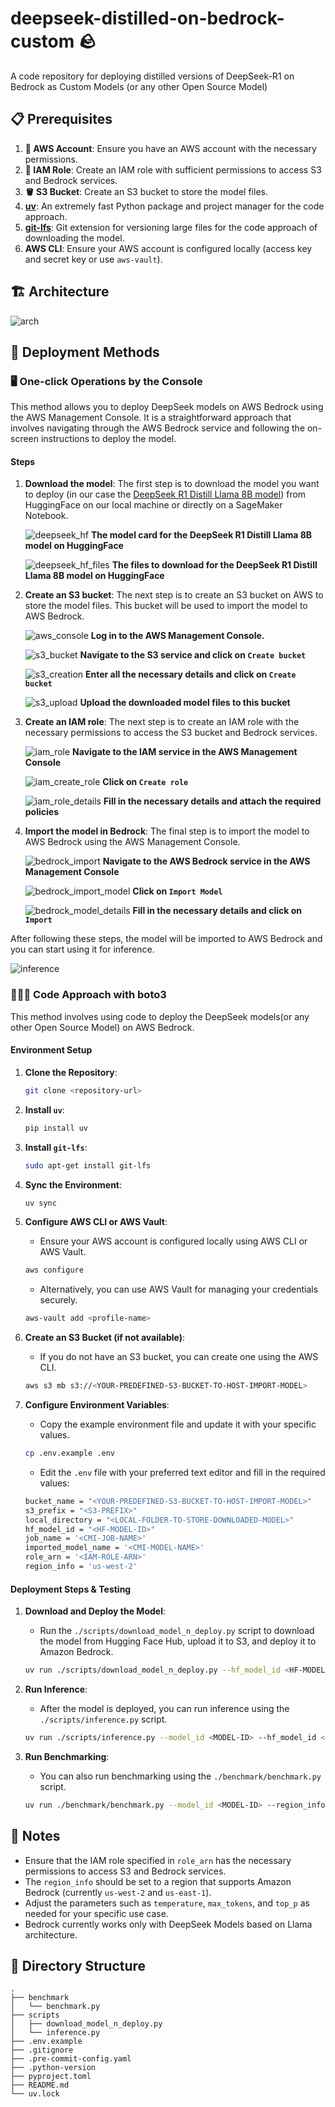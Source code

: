 # deepseek-distilled-on-bedrock-custom 🪨

A code repository for deploying distilled versions of DeepSeek-R1 on Bedrock as Custom Models (or any other Open Source Model)

## 📋 Prerequisites

1. **🔑 AWS Account**: Ensure you have an AWS account with the necessary permissions.
2. **🔐 IAM Role**: Create an IAM role with sufficient permissions to access S3 and Bedrock services.
3. **🪣 S3 Bucket**: Create an S3 bucket to store the model files.
4. **[uv](https://docs.astral.sh/uv/)**: An extremely fast Python package and project manager for the code approach.
5. **[git-lfs](https://git-lfs.github.com/)**: Git extension for versioning large files for the code approach of downloading the model.
6. **AWS CLI**: Ensure your AWS account is configured locally (access key and secret key or use `aws-vault`).

## 🏗️ Architecture

![arch](https://github.com/user-attachments/assets/e4d15676-75de-43b7-9b91-4b31a9826c4d)

## 🚀 Deployment Methods

### 🖥️ One-click Operations by the Console

This method allows you to deploy DeepSeek models on AWS Bedrock using the AWS Management Console. It is a straightforward approach that involves navigating through the AWS Bedrock service and following the on-screen instructions to deploy the model.

#### Steps

1. **Download the model**: The first step is to download the model you want to deploy (in our case the [DeepSeek R1 Distill Llama 8B model](https://huggingface.co/deepseek-ai/DeepSeek-R1-Distill-Llama-8B)) from HuggingFace on our local machine or directly on a SageMaker Notebook.

   ![deepseek_hf](https://github.com/user-attachments/assets/8907aa32-d7b8-47ef-8b75-f52d1d1a6b6d)
   **The model card for the DeepSeek R1 Distill Llama 8B model on HuggingFace**

   ![deepseek_hf_files](https://github.com/user-attachments/assets/4815d360-f730-48e3-ae13-1d27006d9a98)
   **The files to download for the DeepSeek R1 Distill Llama 8B model on HuggingFace**

2. **Create an S3 bucket**: The next step is to create an S3 bucket on AWS to store the model files. This bucket will be used to import the model to AWS Bedrock.

   ![aws_console](https://github.com/user-attachments/assets/86519edb-a1ed-4108-96e4-52d2348c5037)
   **Log in to the AWS Management Console.**

   ![s3_bucket](https://github.com/user-attachments/assets/fb5e2898-b90d-4437-8a31-81ab5f209b55)
   **Navigate to the S3 service and click on `Create bucket`**

   ![s3_creation](https://github.com/user-attachments/assets/a1d7ab7e-45d6-49a3-99c9-a24bf94b2f8c)
   **Enter all the necessary details and click on `Create bucket`**

   ![s3_upload](https://github.com/user-attachments/assets/1ed5652b-1d24-49df-b448-3997339848a0)
   **Upload the downloaded model files to this bucket**

3. **Create an IAM role**: The next step is to create an IAM role with the necessary permissions to access the S3 bucket and Bedrock services.

   ![iam_role](https://github.com/user-attachments/assets/6ba77d32-65fd-4d02-81aa-d0351b75161b)
   **Navigate to the IAM service in the AWS Management Console**

   ![iam_create_role](https://github.com/user-attachments/assets/967afae0-9cd0-47e5-93ea-6dd9b447626f)
   **Click on `Create role`**

   ![iam_role_details](https://github.com/user-attachments/assets/aa3d6512-6447-4a1c-87d0-82583e90a53a)
   **Fill in the necessary details and attach the required policies**

4. **Import the model in Bedrock**: The final step is to import the model to AWS Bedrock using the AWS Management Console.

   ![bedrock_import](https://github.com/user-attachments/assets/a9c2fa66-0c39-4be8-a485-56ee5c76ca46)
   **Navigate to the AWS Bedrock service in the AWS Management Console**

   ![bedrock_import_model](https://github.com/user-attachments/assets/fa27bfb5-f2d4-4cb4-aebe-9be568d54dfa)
   **Click on `Import Model`**

   ![bedrock_model_details](https://github.com/user-attachments/assets/5148def2-bd29-4884-94f4-a7617be20bd4)
   **Fill in the necessary details and click on `Import`**

After following these steps, the model will be imported to AWS Bedrock and you can start using it for inference.

![inference](https://github.com/user-attachments/assets/f000b4cd-89f5-4306-a848-e40add123c2e)

### 👨🏻‍💻 Code Approach with boto3

This method involves using code to deploy the DeepSeek models(or any other Open Source Model) on AWS Bedrock. 

#### Environment Setup

1. **Clone the Repository**:
    ```bash
    git clone <repository-url>
    ```

2. **Install `uv`**:
    ```bash
    pip install uv
    ```

3. **Install `git-lfs`**:
    ```bash
    sudo apt-get install git-lfs
    ```

4. **Sync the Environment**:
    ```bash
    uv sync
    ```

5. **Configure AWS CLI or AWS Vault**:
    - Ensure your AWS account is configured locally using AWS CLI or AWS Vault.
    ```bash
    aws configure
    ```
    - Alternatively, you can use AWS Vault for managing your credentials securely.
    ```bash
    aws-vault add <profile-name>
    ```

6. **Create an S3 Bucket (if not available)**:
    - If you do not have an S3 bucket, you can create one using the AWS CLI.
    ```bash
    aws s3 mb s3://<YOUR-PREDEFINED-S3-BUCKET-TO-HOST-IMPORT-MODEL>
    ```

7. **Configure Environment Variables**:
    - Copy the example environment file and update it with your specific values.
    ```bash
    cp .env.example .env
    ```
    - Edit the `.env` file with your preferred text editor and fill in the required values:
    ```bash
    bucket_name = "<YOUR-PREDEFINED-S3-BUCKET-TO-HOST-IMPORT-MODEL>"
    s3_prefix = "<S3-PREFIX>"
    local_directory = "<LOCAL-FOLDER-TO-STORE-DOWNLOADED-MODEL>"
    hf_model_id = "<HF-MODEL-ID>"
    job_name = '<CMI-JOB-NAME>'
    imported_model_name = '<CMI-MODEL-NAME>'
    role_arn = '<IAM-ROLE-ARN>'
    region_info = 'us-west-2'
    ```

#### Deployment Steps & Testing

1. **Download and Deploy the Model**:
    - Run the `./scripts/download_model_n_deploy.py` script to download the model from Hugging Face Hub, upload it to S3, and deploy it to Amazon Bedrock.
    ```bash
    uv run ./scripts/download_model_n_deploy.py --hf_model_id <HF-MODEL-ID> --bucket_name <S3-BUCKET-NAME> --s3_prefix <S3-PREFIX> --local_directory <LOCAL-DIRECTORY> --job_name <CMI-JOB-NAME> --imported_model_name <CMI-MODEL-NAME> --role_arn <IAM-ROLE-ARN> --region_info <AWS-REGION>
    ```

2. **Run Inference**:
    - After the model is deployed, you can run inference using the `./scripts/inference.py` script.
    ```bash
    uv run ./scripts/inference.py --model_id <MODEL-ID> --hf_model_id <HF-MODEL-ID> --region_info <AWS-REGION> --temperature 0.3 --max_tokens 4096 --top_p 0.9 --max_retries 10 --prompt "<PROMPT>"
    ```

3. **Run Benchmarking**:
    - You can also run benchmarking using the `./benchmark/benchmark.py` script.
    ```bash
    uv run ./benchmark/benchmark.py --model_id <MODEL-ID> --region_info <AWS-REGION> --temperature 0.3 --max_tokens 4096 --top_p 0.9 --max_retries 10 --cold_start_loops 2 --stat_loops 5 --output_dir <OUTPUT-DIR>
    ```

## 📝 Notes

- Ensure that the IAM role specified in `role_arn` has the necessary permissions to access S3 and Bedrock services.
- The `region_info` should be set to a region that supports Amazon Bedrock (currently `us-west-2` and `us-east-1`).
- Adjust the parameters such as `temperature`, `max_tokens`, and `top_p` as needed for your specific use case.
- Bedrock currently works only with DeepSeek Models based on Llama architecture.

## 📂 Directory Structure

```
.
├── benchmark
│   └── benchmark.py
├── scripts
│   ├── download_model_n_deploy.py
│   └── inference.py
├── .env.example
├── .gitignore
├── .pre-commit-config.yaml
├── .python-version
├── pyproject.toml
├── README.md
└── uv.lock
```
